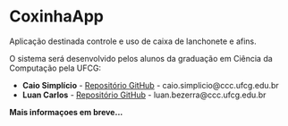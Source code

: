 # CoxinhaApp
Aplicação destinada controle e uso de caixa de lanchonete e afins. 

O sistema será desenvolvido pelos alunos da graduação em Ciência da Computação pela UFCG:
 <ul>
  <li> <b>Caio Simplício</b> - <a href="http://www.github.com/Hiroshie">Repositório GitHub</a> - caio.simplicio@ccc.ufcg.edu.br</li>
  <li> <b>Luan Carlos</b> - <a href="http://www.github.com/LuanC03">Repositório GitHub</a> - luan.bezerra@ccc.ufcg.edu.br</li>
 </ul>
 

<b>Mais informaçoes em breve...</b>
